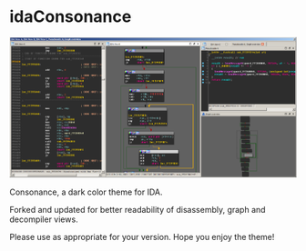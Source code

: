 idaConsonance
=============

![idaConsonance](/screenshot.png?raw=true "idaConsonance")

Consonance, a dark color theme for IDA.

Forked and updated for better readability of disassembly, graph and decompiler views.

Please use as appropriate for your version. Hope you enjoy the theme!


